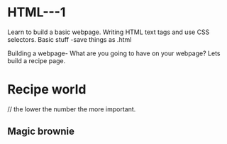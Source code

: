 # HTML---1
Learn to build a basic webpage.
Writing HTML text tags and use CSS selectors. 
Basic stuff
-save things as .html

Building a webpage-
What are you going to have on your webpage?
Lets build a recipe page. 

<h1> Recipe world </h1> // the lower the number the more important.
<h2> Magic brownie </h2>

